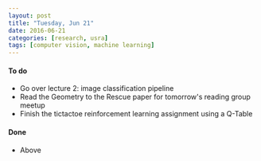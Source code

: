 ```yaml
---
layout: post
title: "Tuesday, Jun 21"
date: 2016-06-21
categories: [research, usra]
tags: [computer vision, machine learning]
---
```

#### To do
- Go over lecture 2: image classification pipeline
- Read the Geometry to the Rescue paper for tomorrow's reading group meetup
- Finish the tictactoe reinforcement learning assignment using a Q-Table

#### Done
- Above
